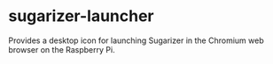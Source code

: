 sugarizer-launcher
===================

Provides a desktop icon for launching Sugarizer in the Chromium web browser on the Raspberry Pi.
